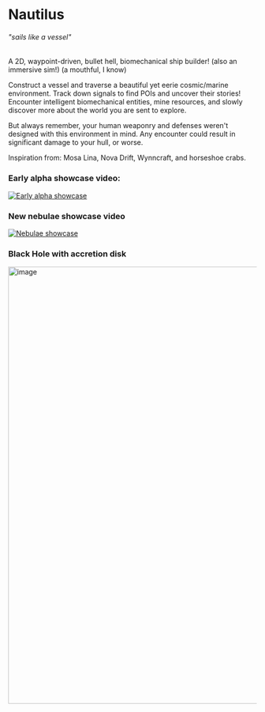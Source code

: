 # Nautilus
###### *"sails like a vessel"*

A 2D, waypoint-driven, bullet hell, biomechanical ship builder! (also an immersive sim!)
(a mouthful, I know)

Construct a vessel and traverse a beautiful yet eerie cosmic/marine environment. Track down signals to find POIs and uncover their stories! Encounter intelligent biomechanical entities, mine resources, and slowly discover more about the world you are sent to explore.

But always remember, your human weaponry and defenses weren't designed with this environment in mind. Any encounter could result in significant damage to your hull, or worse.

Inspiration from: Mosa Lina, Nova Drift, Wynncraft, and horseshoe crabs.

### Early alpha showcase video:  
[![Early alpha showcase](https://img.youtube.com/vi/aBHwH2TkjDs/0.jpg)](https://www.youtube.com/watch?v=aBHwH2TkjDs)

### New nebulae showcase video
[![Nebulae showcase](https://img.youtube.com/vi/OTiHhaSnmUI/0.jpg)](https://www.youtube.com/watch?v=OTiHhaSnmUI)

### Black Hole with accretion disk
<img width="1783" height="884" alt="image" src="https://github.com/user-attachments/assets/5cb7837e-b03f-40fd-9e46-dcb270eb29b6" />
